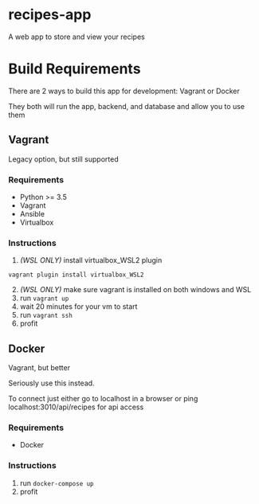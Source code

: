 # recipes-app

A web app to store and view your recipes

# Build Requirements

There are 2 ways to build this app for development: Vagrant or Docker

They both will run the app, backend, and database and allow you to use them

## **Vagrant**

Legacy option, but still supported

### **Requirements**

-   Python >= 3.5
-   Vagrant
-   Ansible
-   Virtualbox

### **Instructions**

1. _(WSL ONLY)_ install virtualbox_WSL2 plugin

`vagrant plugin install virtualbox_WSL2`

2. _(WSL ONLY)_ make sure vagrant is installed on both windows and WSL
3. run `vagrant up`
4. wait 20 minutes for your vm to start
5. run `vagrant ssh`
6. profit

## **Docker**

Vagrant, but better

Seriously use this instead.

To connect just either go to localhost in a browser or ping localhost:3010/api/recipes for api access

### **Requirements**

-   Docker

### **Instructions**

1. run `docker-compose up`
2. profit
